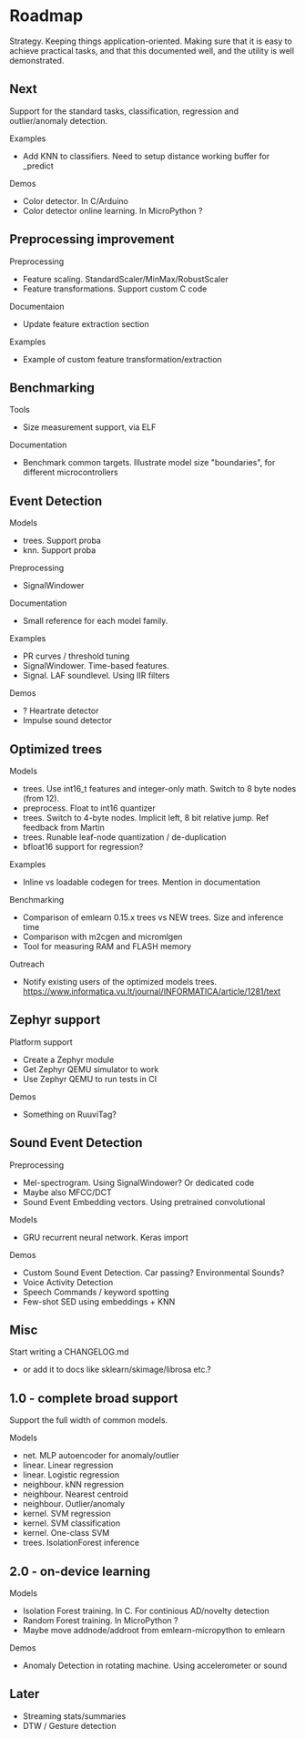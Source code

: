 
# Roadmap

Strategy. Keeping things application-oriented.
Making sure that it is easy to achieve practical tasks,
and that this documented well, and the utility is well demonstrated.

## Next

Support for the standard tasks,
classification, regression and outlier/anomaly detection.

Examples

- Add KNN to classifiers. Need to setup distance working buffer for _predict

Demos

- Color detector. In C/Arduino
- Color detector online learning. In MicroPython ?


## Preprocessing improvement

Preprocessing

- Feature scaling. StandardScaler/MinMax/RobustScaler
- Feature transformations. Support custom C code

Documentaion

- Update feature extraction section

Examples

- Example of custom feature transformation/extraction

## Benchmarking

Tools

- Size measurement support, via ELF

Documentation

- Benchmark common targets.
Illustrate model size "boundaries", for different microcontrollers


## Event Detection

Models

- trees. Support proba
- knn. Support proba

Preprocessing

- SignalWindower

Documentation

- Small reference for each model family.

Examples

- PR curves / threshold tuning
- SignalWindower. Time-based features.
- Signal. LAF soundlevel. Using IIR filters

Demos

- ? Heartrate detector
- Impulse sound detector

## Optimized trees

Models

- trees. Use int16_t features and integer-only math. Switch to 8 byte nodes (from 12).
- preprocess. Float to int16 quantizer
- trees. Switch to 4-byte nodes. Implicit left, 8 bit relative jump. Ref feedback from Martin
- trees. Runable leaf-node quantization / de-duplication
- bfloat16 support for regression?

Examples

- Inline vs loadable codegen for trees. Mention in documentation

Benchmarking

- Comparison of emlearn 0.15.x trees vs NEW trees. Size and inference time
- Comparison with m2cgen and micromlgen
- Tool for measuring RAM and FLASH memory

Outreach

- Notify existing users of the optimized models trees.
https://www.informatica.vu.lt/journal/INFORMATICA/article/1281/text


## Zephyr support

Platform support

- Create a Zephyr module
- Get Zephyr QEMU simulator to work
- Use Zephyr QEMU to run tests in CI

Demos

- Something on RuuviTag?


## Sound Event Detection

Preprocessing

- Mel-spectrogram. Using SignalWindower? Or dedicated code
- Maybe also MFCC/DCT
- Sound Event Embedding vectors. Using pretrained convolutional 

Models

- GRU recurrent neural network. Keras import

Demos

- Custom Sound Event Detection.
Car passing? Environmental Sounds?
- Voice Activity Detection
- Speech Commands / keyword spotting
- Few-shot SED using embeddings + KNN

## Misc

Start writing a CHANGELOG.md
- or add it to docs like sklearn/skimage/librosa etc.?


## 1.0 - complete broad support

Support the full width of common models.

Models

- net. MLP autoencoder for anomaly/outlier
- linear. Linear regression
- linear. Logistic regression
- neighbour. kNN regression
- neighbour. Nearest centroid 
- neighbour. Outlier/anomaly
- kernel. SVM regression
- kernel. SVM classification
- kernel. One-class SVM
- trees. IsolationForest inference


## 2.0 - on-device learning

Models

- Isolation Forest training. In C. For continious AD/novelty detection
- Random Forest training. In MicroPython ?
- Maybe move addnode/addroot from emlearn-micropython to emlearn

Demos

- Anomaly Detection in rotating machine. Using accelerometer or sound

## Later

- Streaming stats/summaries
- DTW / Gesture detection



